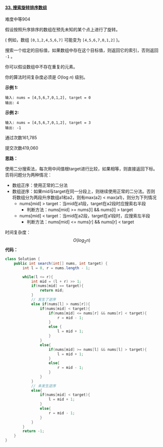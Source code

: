 #### [33. 搜索旋转排序数组](https://leetcode-cn.com/problems/search-in-rotated-sorted-array/)

难度中等904

假设按照升序排序的数组在预先未知的某个点上进行了旋转。

( 例如，数组 `[0,1,2,4,5,6,7]` 可能变为 `[4,5,6,7,0,1,2]` )。

搜索一个给定的目标值，如果数组中存在这个目标值，则返回它的索引，否则返回 `-1` 。

你可以假设数组中不存在重复的元素。

你的算法时间复杂度必须是 *O*(log *n*) 级别。

**示例 1:**

```
输入: nums = [4,5,6,7,0,1,2], target = 0
输出: 4
```

**示例 2:**

```
输入: nums = [4,5,6,7,0,1,2], target = 3
输出: -1
```

通过次数161,785

提交次数419,060



**思路：**

使用二分搜索法，每次用中间值根target进行比较，如果相等，则直接返回下标。否将问题分为两种情况：

- 数组正序：使用正常的二分法
- 数组逆序：如果mid与target在同一分段上，则继续使用正常的二分法。否则将数组分为两段升序数组a1和a2，则有max(a2) < max(a1)，则分为下列情况
  - nums[mid] > target：当mid在a1段，target在a2段时应搜索右半段
    - 判断方法：nums[mid] >= nums[l] && nums[l] > target
  - nums[mid] < target：当mid在a2段，target在a1段时，应搜索左半段
    - 判断方法：nums[mid] <= nums[r] && nums[r] < target

时间复杂度：
$$
O(log_2n)
$$
**代码：**

```java
class Solution {
    public int search(int[] nums, int target) {
        int l = 0, r = nums.length - 1;

        while(l <= r){
            int mid = (l + r) >> 1;
            if(nums[mid] == target){
                return mid;
            }
            // 发生了逆序
            else if(nums[l] > nums[r]){
                if(nums[mid] < target){
                    if(nums[mid] <= nums[r] && nums[r] < target){
                        r = mid - 1;
                    }
                    else {
                        l = mid + 1;
                    }
                }
                else{
                    if(nums[mid] >= nums[l] && nums[l] > target){
                        l = mid + 1;
                    }
                    else{
                        r = mid - 1;
                    }
                }
            }
            // 未发生逆序
            else{
                if(nums[mid] < target){
                    l = mid + 1;
                }
                else{
                    r = mid - 1;
                }
            }
        }
        return -1;
    }
}
```



